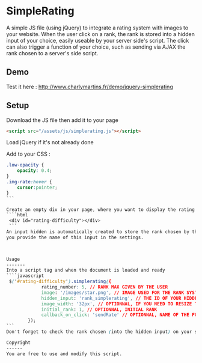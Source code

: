 SimpleRating
=============

A simple JS file (using jQuery) to integrate a rating system with images to your website.
When the user click on a rank, the rank is stored into a hidden input of your choice, easily useable by your server side's script.
The click can also trigger a function of your choice, such as sending via AJAX the rank chosen to a server's side script. 

Demo
----
Test it here :
http://www.charlymartins.fr/demo/jquery-simplerating

Setup
-----
Download the JS file then add it to your page
```html
<script src="/assets/js/simplerating.js"></script>
```
Load jQuery if it's not already done

Add to your CSS :
````css
.low-opacity {
    opacity: 0.4;
}
.img-rate:hover {
    cursor:pointer;
}
```

Create an empty div in your page, where you want to display the rating system
````html
 <div id="rating-difficulty"></div>
 ```
An input hidden is automatically created to store the rank chosen by the user, don't forget the "autocomplete" attribute to avoid problem with Firefox,
you provide the name of this input in the settings.
 


Usage
-------
Into a script tag and when the document is loaded and ready
````javascript
 $('#rating-difficulty').simplerating({
             rating_number: 5, // RANK MAX GIVEN BY THE USER
             image: '/images/star.png', // IMAGE USED FOR THE RANK SYSTEM
             hidden_input: 'rank_simplerating', // THE ID OF YOUR HIDDEN INPUT CONTAINING THE USER'S CHOICE
             image_width: '32px', // OPTIONNAL, IF YOU NEED TO RESIZE THE IMAGE
             initial_rank: 1, // OPTIONNAL, INITIAL RANK
             callback_on_click: 'sendRate' // OPTIONNAL, NAME OF THE FUNCTION WITHOUT () CALLED WHEN THE USER CLICK ON A RANK
        });
```
Don't forget to check the rank chosen (into the hidden input) on your server side's script

Copyright
------
You are free to use and modify this script.

